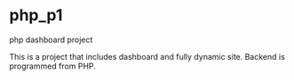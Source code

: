 # php_p1
php dashboard project

This is a project that includes dashboard and fully dynamic site. Backend is programmed from PHP.
